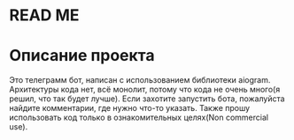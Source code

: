 # READ ME
# Описание проекта
Это телеграмм бот, написан с использованием библиотеки aiogram. Архитектуры кода нет, всё монолит, потому что кода не очень много(я решил, что так будет лучше). Если захотите запустить бота, пожалуйста найдите комментарии, где нужно что-то указать. Также прошу использовать код только в ознакомительных целях(Non commercial use).
